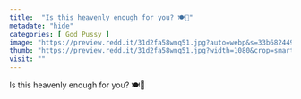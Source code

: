 ```yaml
---
title:  "Is this heavenly enough for you? 🍽👅"
metadate: "hide"
categories: [ God Pussy ]
image: "https://preview.redd.it/31d2fa58wnq51.jpg?auto=webp&s=33b68244931b030da83b07d3af97fedab3b3036c"
thumb: "https://preview.redd.it/31d2fa58wnq51.jpg?width=1080&crop=smart&auto=webp&s=d96057ee566cbcb8e71ef5504d99be5cac3c1d71"
visit: ""
---
```

Is this heavenly enough for you? 🍽👅
